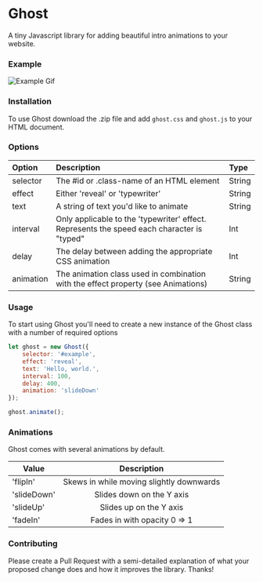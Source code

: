 # Ghost
A tiny Javascript library for adding beautiful intro animations to your website.

### Example
![Example Gif](https://i.imgur.com/0w3c8Pu.gif)

### Installation
To use Ghost download the .zip file and add `ghost.css` and `ghost.js` to your HTML document.


### Options
| Option        | Description   | Type                                                                                |
|:------------- |:-------------|:-----------------------------------------------------------------------------------|
| selector      | The #id or .class-name of an HTML element                                                  | String |
| effect        | Either 'reveal' or 'typewriter'                                                            | String |
| text          | A string of text you'd like to animate                                                     | String |
| interval      | Only applicable to the 'typewriter' effect. Represents the speed each character is "typed" | Int    |
| delay         | The delay between adding the appropriate CSS animation                                     | Int    |
| animation     | The animation class used in combination with the effect property (see Animations)          | String |               


### Usage
To start using Ghost you'll need to create a new instance of the Ghost class with a number of required options
```javascript
let ghost = new Ghost({ 
    selector: '#example', 
    effect: 'reveal', 
    text: 'Hello, world.', 
    interval: 100, 
    delay: 400, 
    animation: 'slideDown' 
});

ghost.animate();
```

### Animations
Ghost comes with several animations by default. 

| Value          | Description                              | 
| -------------- |:----------------------------------------:|
| 'flipIn'       | Skews in while moving slightly downwards |
| 'slideDown'    | Slides down on the Y axis                |
| 'slideUp'      | Slides up on the Y axis                  |
| 'fadeIn'       | Fades in with opacity 0 => 1             |

### Contributing
Please create a Pull Request with a semi-detailed explanation of what your proposed change does and how it improves the library. Thanks!

